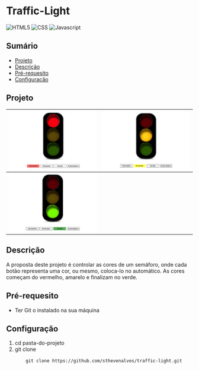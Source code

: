 <h1>Traffic-Light</h1>

 ![HTML5](https://img.shields.io/badge/HTML5-E34F26?style=for-the-badge&logo=html5&logoColor=white)
 ![CSS](https://img.shields.io/badge/CSS3-1572B6?style=for-the-badge&logo=css3&logoColor=white)
 ![Javascript](https://img.shields.io/badge/JavaScript-F7DF1E.svg?style=for-the-badge&logo=JavaScript&logoColor=black)

 <h2>Sumário</h2>
 <ul>
   <li><a href="#proj">Projeto</a> 
     <li><a href="#desc">Descrição</a> 
      <li><a href="#prer">Pré-requesito</a> 
   <li><a href="#config">Configuração</a> 
 </ul> 

<h2 id="proj">Projeto</h2>

| <img src="img/red.png" width="300px"> | <img src="img/yellow.png" width="300px"> |
| ------------------------------------------------- | ---------------------------------------------- |
| <img src="img/green.png" width="300px"> |                                              |

<h2 id="desc">Descrição</h2>
<p>A proposta deste projeto é controlar as cores de um semáforo, onde cada botão representa uma cor, ou mesmo, coloca-lo no automático. As cores começam do vermelho, amarelo e finalizam no verde.</p>

<h2 id="prer">Pré-requesito</h2>

<ul>
  <li>Ter Git o instalado na sua máquina</li>
</ul>

<h2 id="config">Configuração</h2>
  <ol>
    <li>cd pasta-do-projeto</li>
    <li>git clone</li>
    
        git clone https://github.com/sthevenalves/traffic-light.git
  </ol>
  

